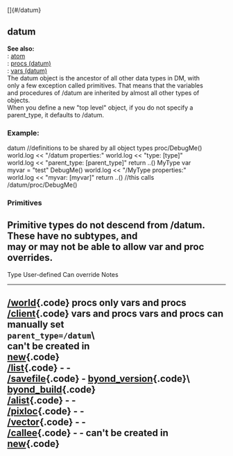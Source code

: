 []{#/datum}    
## datum    
**See also:**    
:   [atom](/ref/atom/atom.md)    
:   [procs (datum)](/ref/datum/proc/proc.md)    
:   [vars (datum)](/ref/datum/var/var.md)    
The datum object is the ancestor of all other data types in DM, with    
only a few exception called primitives. That means that the variables    
and procedures of /datum are inherited by almost all other types of    
objects.    
When you define a new \"top level\" object, if you do not specify a    
parent_type, it defaults to /datum.    
### Example:    
datum //definitions to be shared by all object types proc/DebugMe()    
world.log \<\< \"/datum properties:\" world.log \<\< \"type: \[type\]\"    
world.log \<\< \"parent_type: \[parent_type\]\" return ..() MyType var    
myvar = \"test\" DebugMe() world.log \<\< \"/MyType properties:\"    
world.log \<\< \"myvar: \[myvar\]\" return ..() //this calls    
/datum/proc/DebugMe()    
### Primitives    
Primitive types do not descend from /datum. These have no subtypes, and    
may or may not be able to allow var and proc overrides.    
  -------------------------------------------------------------------------------------------------------------------------------------    
  Type                             User-defined      Can override                                            Notes    
  -------------------------------- ----------------- ------------------------------------------------------- --------------------------    
  [/world](/ref/world/world.md){.code}         procs only        vars and procs                                              
  [/client](/ref/client/client.md){.code}       vars and procs    vars and procs                                          can manually set    
                                                                                                             `parent_type=/datum`\    
                                                                                                             can\'t be created in    
                                                                                                             [new](/ref/proc/new/new.md){.code}    
  [/list](/ref/list/list.md){.code}           \-                \-                                                          
  [/savefile](/ref/savefile/savefile.md){.code}   \-                [byond_version](/ref/savefile/var/byond_version/byond_version.md){.code}\       
                                                     [byond_build](/ref/savefile/var/byond_build/byond_build.md){.code}            
  [/alist](/ref/alist/alist.md){.code}         \-                \-                                                          
  [/pixloc](/ref/pixloc/pixloc.md){.code}       \-                \-                                                          
  [/vector](/ref/vector/vector.md){.code}       \-                \-                                                          
  [/callee](/ref/pixloc/pixloc.md){.code}       \-                \-                                                      can\'t be created in    
                                                                                                             [new](/ref/proc/new/new.md){.code}    
  -------------------------------------------------------------------------------------------------------------------------------------  
